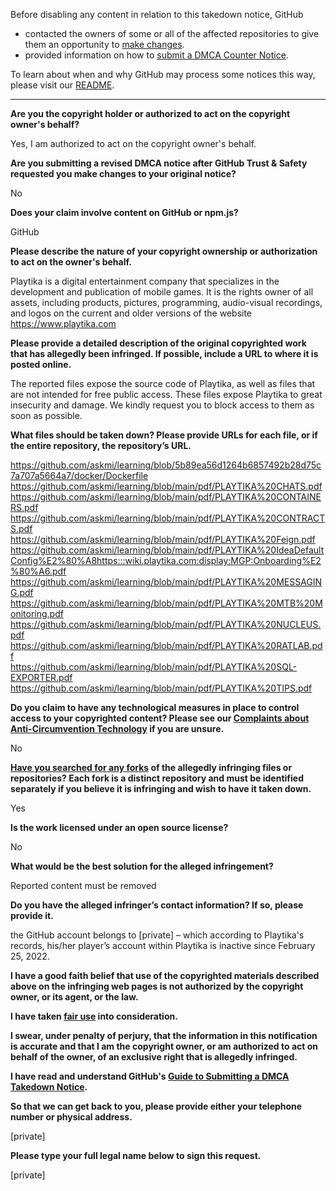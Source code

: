 Before disabling any content in relation to this takedown notice, GitHub
- contacted the owners of some or all of the affected repositories to give them an opportunity to [make changes](https://docs.github.com/en/github/site-policy/dmca-takedown-policy#a-how-does-this-actually-work).
- provided information on how to [submit a DMCA Counter Notice](https://docs.github.com/en/articles/guide-to-submitting-a-dmca-counter-notice).

To learn about when and why GitHub may process some notices this way, please visit our [README](https://github.com/github/dmca/blob/master/README.md#anatomy-of-a-takedown-notice).

---

**Are you the copyright holder or authorized to act on the copyright owner's behalf?**

Yes, I am authorized to act on the copyright owner's behalf.

**Are you submitting a revised DMCA notice after GitHub Trust & Safety requested you make changes to your original notice?**

No

**Does your claim involve content on GitHub or npm.js?**

GitHub

**Please describe the nature of your copyright ownership or authorization to act on the owner's behalf.**

Playtika is a digital entertainment company that specializes in the development and publication of mobile games. It is the rights owner of all assets, including products, pictures, programming, audio-visual recordings, and logos on the current and older versions of the website https://www.playtika.com

**Please provide a detailed description of the original copyrighted work that has allegedly been infringed. If possible, include a URL to where it is posted online.**

The reported files expose the source code of Playtika, as well as files that are not intended for free public access. These files expose Playtika to great insecurity and damage. We kindly request you to block access to them as soon as possible.

**What files should be taken down? Please provide URLs for each file, or if the entire repository, the repository’s URL.**

https://github.com/askmi/learning/blob/5b89ea56d1264b6857492b28d75c7a707a5664a7/docker/Dockerfile  
https://github.com/askmi/learning/blob/main/pdf/PLAYTIKA%20CHATS.pdf  
https://github.com/askmi/learning/blob/main/pdf/PLAYTIKA%20CONTAINERS.pdf  
https://github.com/askmi/learning/blob/main/pdf/PLAYTIKA%20CONTRACTS.pdf  
https://github.com/askmi/learning/blob/main/pdf/PLAYTIKA%20Feign.pdf
https://github.com/askmi/learning/blob/main/pdf/PLAYTIKA%20IdeaDefaultConfig%E2%80%A8https:::wiki.playtika.com:display:MGP:Onboarding%E2%80%A6.pdf  
https://github.com/askmi/learning/blob/main/pdf/PLAYTIKA%20MESSAGING.pdf  
https://github.com/askmi/learning/blob/main/pdf/PLAYTIKA%20MTB%20Monitoring.pdf  
https://github.com/askmi/learning/blob/main/pdf/PLAYTIKA%20NUCLEUS.pdf  
https://github.com/askmi/learning/blob/main/pdf/PLAYTIKA%20RATLAB.pdf  
https://github.com/askmi/learning/blob/main/pdf/PLAYTIKA%20SQL-EXPORTER.pdf  
https://github.com/askmi/learning/blob/main/pdf/PLAYTIKA%20TIPS.pdf

**Do you claim to have any technological measures in place to control access to your copyrighted content? Please see our <a href="https://docs.github.com/articles/guide-to-submitting-a-dmca-takedown-notice#complaints-about-anti-circumvention-technology">Complaints about Anti-Circumvention Technology</a> if you are unsure.**

No

**<a href="https://docs.github.com/articles/dmca-takedown-policy#b-what-about-forks-or-whats-a-fork">Have you searched for any forks</a> of the allegedly infringing files or repositories? Each fork is a distinct repository and must be identified separately if you believe it is infringing and wish to have it taken down.**

Yes

**Is the work licensed under an open source license?**

No

**What would be the best solution for the alleged infringement?**

Reported content must be removed

**Do you have the alleged infringer’s contact information? If so, please provide it.**

the GitHub account belongs to [private] – which according to Playtika's records, his/her player’s account within Playtika is inactive since February 25, 2022.

**I have a good faith belief that use of the copyrighted materials described above on the infringing web pages is not authorized by the copyright owner, or its agent, or the law.**

**I have taken <a href="https://www.lumendatabase.org/topics/22">fair use</a> into consideration.**

**I swear, under penalty of perjury, that the information in this notification is accurate and that I am the copyright owner, or am authorized to act on behalf of the owner, of an exclusive right that is allegedly infringed.**

**I have read and understand GitHub's <a href="https://docs.github.com/articles/guide-to-submitting-a-dmca-takedown-notice/">Guide to Submitting a DMCA Takedown Notice</a>.**

**So that we can get back to you, please provide either your telephone number or physical address.**

[private]

**Please type your full legal name below to sign this request.**

[private]
